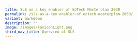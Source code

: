 ```yaml
---
title: SLS as a key enabler of EdTech Masterplan 2030
permalink: /sls-as-a-key-enabler-of-edtech-masterplan-2030/
variant: markdown
description: ""
image: /images/FaviconLight.png
third_nav_title: Overview of SLS
---
```

